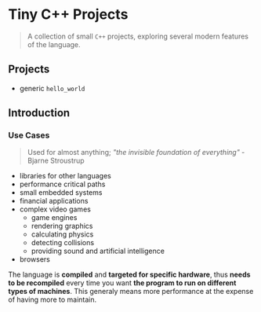 # Tiny C++ Projects
> A collection of small `C++` projects, exploring several modern features of the language.

## Projects
- generic `hello_world`


## Introduction
### Use Cases
> Used for almost anything; *"the invisible foundation of everything"* - Bjarne Stroustrup

- libraries for other languages
- performance critical paths
- small embedded systems
- financial applications
- complex video games
    - game engines
    - rendering graphics
    - calculating physics
    - detecting collisions
    - providing sound and artificial intelligence
- browsers

The language is **compiled** and **targeted for specific hardware**, thus **needs to be recompiled** every time you want **the program to run on different types of machines**. This generaly means more performance at the expense of having more to maintain. 

